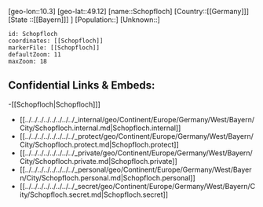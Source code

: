 ﻿---
location: [49.12,10.3]
mapzoom: [7,12] 
mapmarker: city 
type: City
tags:
- geo/City


SpocWebEntityId: 34066
isDeleted: false
confidential: public

---
[geo-lon::10.3]
[geo-lat::49.12]
[name::Schopfloch]
[Country::[[Germany]]]
[State ::[[Bayern]]] ]
[Population::]
[Unknown::]


```leaflet
id: Schopfloch
coordinates: [[Schopfloch]]
markerFile: [[Schopfloch]]
defaultZoom: 11 
maxZoom: 18
```


## Confidential Links & Embeds: 
-[[Schopfloch|Schopfloch]]] 
- [[../../../../../../../../_internal/geo/Continent/Europe/Germany/West/Bayern/City/Schopfloch.internal.md|Schopfloch.internal]] 
- [[../../../../../../../../_protect/geo/Continent/Europe/Germany/West/Bayern/City/Schopfloch.protect.md|Schopfloch.protect]] 
- [[../../../../../../../../_private/geo/Continent/Europe/Germany/West/Bayern/City/Schopfloch.private.md|Schopfloch.private]] 
- [[../../../../../../../../_personal/geo/Continent/Europe/Germany/West/Bayern/City/Schopfloch.personal.md|Schopfloch.personal]] 
- [[../../../../../../../../_secret/geo/Continent/Europe/Germany/West/Bayern/City/Schopfloch.secret.md|Schopfloch.secret]] 

